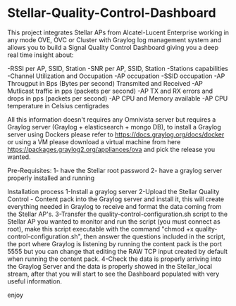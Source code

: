 # Stellar-Quality-Control-Dashboard
This project integrates Stellar APs from Alcatel-Lucent Enterprise working in any mode OVE, OVC or Cluster with Graylog log management system and allows you to build a Signal Quality Control Dashboard giving you a deep real time insight about:

-RSSI per AP, SSID, Station
-SNR per AP, SSID, Station
-Stations capabilities
-Channel Utilization and Occupation
-AP occupation
-SSID occupation
-AP Througput in Bps (Bytes per second) Transmited and Received
-AP Mutlicast traffic in pps (packets per second)
-AP TX and RX errors and drops in pps (packets per second)
-AP CPU and Memory available
-AP CPU temperature in Celsius centigrades

All this information doesn't requires any Omnivista server but requires a Graylog server (Graylog + elasticsearch + mongo DB), to install a Graylog server using Dockers please refer to https://docs.graylog.org/docs/docker or using a VM please download a virtual machine from here https://packages.graylog2.org/appliances/ova and pick the release you wanted.

Pre-Requisites:
1- have the Stellar root password
2- have a graylog server properly installed and running

Installation process
1-Install a graylog server 
2-Upload the Stellar Quality Control - Content pack into the Graylog server and install it, this will create everything needed in Graylog to receive and format the data coming from the Stellar AP's.
3-Transfer the quality-control-configuration.sh script to the Stellar AP you wanted to monitor and run the script (you must connect as root), make this script executable with the command "chmod +x quality-control-configuration.sh", then answer the questions included in the script, the port where Graylog is listening by running the content pack is the port 5555 but you can change that editing the RAW TCP input created by default when running the content pack.
4-Check the data is properly arriving into the Graylog Server and the data is properly showed in the Stellar_local stream, after that you will start to see the Dashboard populated with very useful information.

enjoy
